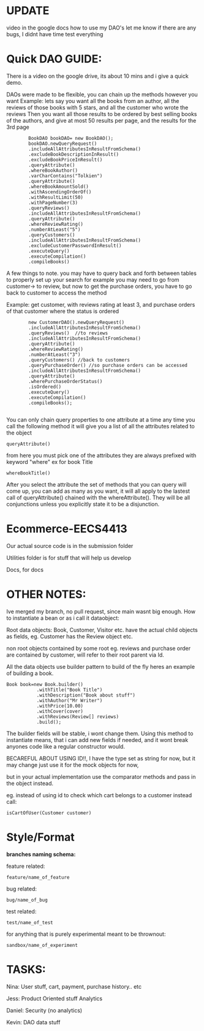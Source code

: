 # UPDATE

video in the google docs how to use my DAO's
let me know if there are any bugs, I didnt have time test everything


# Quick DAO GUIDE:

There is a video on the google drive, its about 10 mins and i give a quick demo.

DAOs were made to be flexible, you can chain up the methods however you want
Example: lets say you want all the books from an author, all the reviews of those books with 5 stars, and all the customer who wrote the reviews Then you want all those results to be ordered by best selling books of the authors, and give at most 50 results per page, and the results for the 3rd page

```
		BookDAO bookDAO= new BookDAO();
		bookDAO.newQueryRequest()
		.includeAllAttributesInResultFromSchema()
		.excludeBookDescriptionInResult()
		.excludeBookPriceInResult()
		.queryAttribute()
		.whereBookAuthor()
		.varCharContains("Tolkien")
		.queryAttribute()
		.whereBookAmountSold()
		.withAscendingOrderOf()
		.withResultLimit(50)
		.withPageNumber(3)
		.queryReviews()
		.includeAllAttributesInResultFromSchema()
		.queryAttribute()
		.whereReviewRating()
		.numberAtLeast("5")
		.queryCustomers()
		.includeAllAttributesInResultFromSchema()
		.excludeCustomerPasswordInResult()
		.executeQuery()
		.executeCompilation()
		.compileBooks()
```
A few things to note. you may have to query back and forth between tables to properly set up your search for example you may need to go from customer-> to review, but now to get the purchase orders, you have to go back to customer to access the method

Example: get customer, with reviews rating at least 3, and purchase orders of that customer where the status is ordered
```
		new CustomerDAO().newQueryRequest()
		.includeAllAttributesInResultFromSchema()
		.queryReviews()  //to reviews
		.includeAllAttributesInResultFromSchema()
		.queryAttribute()
		.whereReviewRating()
		.numberAtLeast("3")
		.queryCustomers() //back to customers
		.queryPurchaseOrder() //so purchase orders can be accessed
		.includeAllAttributesInResultFromSchema()
		.queryAttribute()
		.wherePurchaseOrderStatus()
		.isOrdered()
		.executeQuery()
		.executeCompilation()
		.compileBooks();
		
```

You can only chain query properties to one attribute at a time any time you call the following method it will give you a list of all the attributes related to the object
```
queryAttribute()
```

from here you must pick one of the attributes they are always prefixed with keyword "where" ex for book Title 
```
whereBookTitle()
```

After you select the attribute the set of methods that you can query will come up, you can add as many as you want, it will all apply to the lastest call of 
queryAttribute() chained with the whereAttribute(). They will be all conjunctions unless you explicitly state it to be a disjunction.

# Ecommerce-EECS4413

Our actual source code is in the submission folder

Utilities folder is for stuff that will help us develop

Docs, for docs

# OTHER NOTES:
Ive merged my branch, no pull request, since main wasnt big enough.
How to instantiate a bean or as i call it dataobject:

Root data objects: Book, Customer, Visitor etc. have the actual child objects as fields, eg. Customer has the Review object etc.

non root objects contained by some root eg. reviews and purchase order are contained by customer, will refer to their root parent via Id.

All the data objects use builder pattern to build of the fly heres an example of building a book.
```
Book book=new Book.builder()
           .withTitle("Book Title")
           .withDescription("Book about stuff")
           .withAuthor("Mr Writer")
           .withPrice(10.00)
           .withCover(cover)
           .withReviews(Review[] reviews)
           .build();
```

The builder fields will be stable, i wont change them. Using this method to instantiate means, that i can add new fields if needed, and it wont break anyones code like a regular constructor would.


BECAREFUL ABOUT USING ID!!, I have the type set as string for now, but it may change just use it for the mock objects for now, 

but in your actual implementation use the comparator methods and pass in the object instead. 

eg. instead of using id to check which cart belongs to a customer instead call:
```
isCartOfUser(Customer customer)
```

# Style/Format

**branches naming schema:**

feature related:
```
feature/name_of_feature
```
bug related:
```
bug/name_of_bug
```

test related:
```
test/name_of_test
```

for anything that is purely experimental meant to be thrownout:

```
sandbox/name_of_experiment
```

# TASKS:

Nina: User stuff, cart, payment, purchase history.. etc

Jess: Product Oriented stuff Analytics

Daniel: Security (no analytics)

Kevin: DAO data stuff
